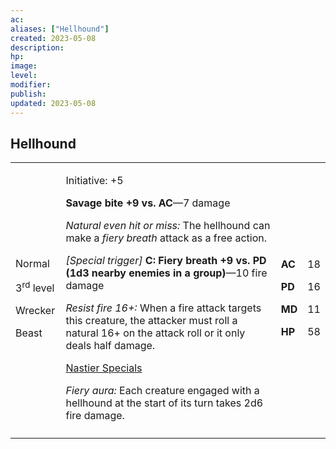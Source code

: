 ```yaml
---
ac: 
aliases: ["Hellhound"]
created: 2023-05-08
description: 
hp: 
image: 
level: 
modifier: 
publish: 
updated: 2023-05-08
---
```


## Hellhound

<table>
<colgroup>
<col style="width: 16%" />
<col style="width: 72%" />
<col style="width: 5%" />
<col style="width: 5%" />
</colgroup>
<tbody>
<tr class="odd">
<td><p>Normal</p>
<p>3<sup>rd</sup> level</p>
<p>Wrecker</p>
<p>Beast</p></td>
<td><p>Initiative: +5</p>
<p><strong>Savage bite +9 vs. AC</strong>—7 damage</p>
<p><em>Natural even hit or miss:</em> The hellhound can make a <em>fiery
breath</em> attack as a free action.</p>
<p><em>[Special trigger]</em> <strong>C: Fiery breath +9 vs. PD (1d3
nearby enemies in a group)</strong>—10 fire damage</p>
<p><em>Resist fire 16+:</em> When a fire attack targets this creature,
the attacker must roll a natural 16+ on the attack roll or it only deals
half damage.</p>
<p><u>Nastier Specials</u></p>
<p><em>Fiery aura:</em> Each creature engaged with a hellhound at the
start of its turn takes 2d6 fire damage.</p></td>
<td><p><strong>AC</strong></p>
<p><strong>PD</strong></p>
<p><strong>MD</strong></p>
<p><strong>HP</strong></p></td>
<td><p>18</p>
<p>16</p>
<p>11</p>
<p>58</p></td>
</tr>
<tr class="even">
<td></td>
<td></td>
<td></td>
<td></td>
</tr>
</tbody>
</table>
